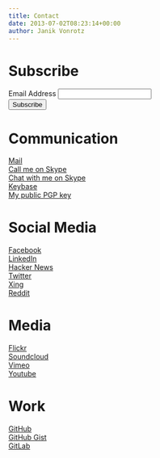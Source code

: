 ```yaml
---
title: Contact
date: 2013-07-02T08:23:14+00:00
author: Janik Vonrotz
---
```


# Subscribe

<!-- Begin Mailchimp Signup Form -->
<div id="mc_embed_signup">
<form action="https://bitsherpa.us16.list-manage.com/subscribe/post?u=10eecb0b72c14442cc5ee25c9&amp;id=626f000b7a" method="post" id="mc-embedded-subscribe-form" name="mc-embedded-subscribe-form" class="validate" target="_blank" novalidate>
    <div id="mc_embed_signup_scroll">
<div class="mc-field-group">
	<label for="mce-EMAIL">Email Address </label>
	<input type="email" value="" name="EMAIL" class="required email" id="mce-EMAIL">
</div>
	<div id="mce-responses" class="clear">
		<div class="response" id="mce-error-response" style="display:none"></div>
		<div class="response" id="mce-success-response" style="display:none"></div>
	</div>    <!-- real people should not fill this in and expect good things - do not remove this or risk form bot signups-->
    <div style="position: absolute; left: -5000px;" aria-hidden="true"><input type="text" name="b_10eecb0b72c14442cc5ee25c9_626f000b7a" tabindex="-1" value=""></div>
    <div class="clear"><input type="submit" value="Subscribe" name="subscribe" id="mc-embedded-subscribe" class="button"></div>
    </div>
</form>
</div>
<!--End mc_embed_signup-->

# Communication

[Mail](mailto:contact@janikvonrotz.ch)  
[Call me on Skype](skype:janikvonrotz?call)  
[Chat with me on Skype](skype:janikvonrotz?chat)  
[Keybase](https://keybase.io/janikvonrotz)  
[My public PGP key](https:janikvonrotz/pgp)  

# Social Media

[Facebook](https://www.facebook.com/janik.vonrotz)  
[LinkedIn](https://www.linkedin.com/in/janik-Vonrotz)  
[Hacker News](https://news.ycombinator.com/user?id=janikvonrotz)  
[Twitter](https://twitter.com/janikvonrotz)  
[Xing](https://www.xing.com/profile/Janik_vonRotz)  
[Reddit](http://www.reddit.com/user/hakunamakuba/)  

# Media

[Flickr](https://www.flickr.com/photos/janik-von-rotz/)  
[Soundcloud](https://soundcloud.com/janikvonrotz)  
[Vimeo](https://vimeo.com/janikvonrotz)  
[Youtube](https://www.youtube.com/user/janikvonrotz)  

# Work

[GitHub](https://github.com/janikvonrotz)  
[GitHub Gist](https://gist.github.com/janikvonrotz)  
[GitLab](https://gitlab.com/users/janikvonrotz/projects)  